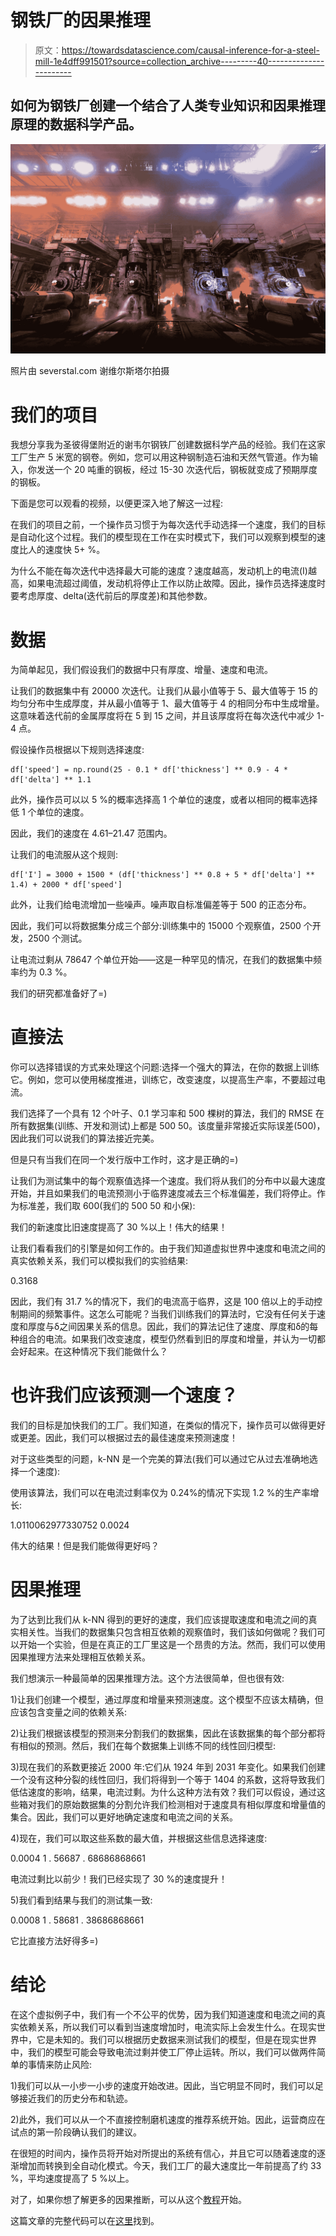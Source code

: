 # 钢铁厂的因果推理

> 原文：<https://towardsdatascience.com/causal-inference-for-a-steel-mill-1e4dff991501?source=collection_archive---------40----------------------->

## 如何为钢铁厂创建一个结合了人类专业知识和因果推理原理的数据科学产品。

![](img/b09be85a90ac6616565e0cce903e0f94.png)

照片由 severstal.com 谢维尔斯塔尔拍摄

# 我们的项目

我想分享我为圣彼得堡附近的谢韦尔钢铁厂创建数据科学产品的经验。我们在这家工厂生产 5 米宽的钢卷。例如，您可以用这种钢制造石油和天然气管道。作为输入，你发送一个 20 吨重的钢板，经过 15-30 次迭代后，钢板就变成了预期厚度的钢板。

下面是您可以观看的视频，以便更深入地了解这一过程:

在我们的项目之前，一个操作员习惯于为每次迭代手动选择一个速度，我们的目标是自动化这个过程。我们的模型现在工作在实时模式下，我们可以观察到模型的速度比人的速度快 5+ %。

为什么不能在每次迭代中选择最大可能的速度？速度越高，发动机上的电流(I)越高，如果电流超过阈值，发动机将停止工作以防止故障。因此，操作员选择速度时要考虑厚度、delta(迭代前后的厚度差)和其他参数。

# 数据

为简单起见，我们假设我们的数据中只有厚度、增量、速度和电流。

让我们的数据集中有 20000 次迭代。让我们从最小值等于 5、最大值等于 15 的均匀分布中生成厚度，并从最小值等于 1、最大值等于 4 的相同分布中生成增量。这意味着迭代前的金属厚度将在 5 到 15 之间，并且该厚度将在每次迭代中减少 1-4 点。

假设操作员根据以下规则选择速度:

```
df['speed'] = np.round(25 - 0.1 * df['thickness'] ** 0.9 - 4 * df['delta'] ** 1.1
```

此外，操作员可以以 5 %的概率选择高 1 个单位的速度，或者以相同的概率选择低 1 个单位的速度。

因此，我们的速度在 4.61–21.47 范围内。

让我们的电流服从这个规则:

```
df['I'] = 3000 + 1500 * (df['thickness'] ** 0.8 + 5 * df['delta'] ** 1.4) + 2000 * df['speed']
```

此外，让我们给电流增加一些噪声。噪声取自标准偏差等于 500 的正态分布。

因此，我们可以将数据集分成三个部分:训练集中的 15000 个观察值，2500 个开发，2500 个测试。

让电流过剩从 78647 个单位开始——这是一种罕见的情况，在我们的数据集中频率约为 0.3 %。

我们的研究都准备好了=)

# 直接法

你可以选择错误的方式来处理这个问题:选择一个强大的算法，在你的数据上训练它。例如，您可以使用梯度推进，训练它，改变速度，以提高生产率，不要超过电流。

我们选择了一个具有 12 个叶子、0.1 学习率和 500 棵树的算法，我们的 RMSE 在所有数据集(训练、开发和测试)上都是 500 50。该度量非常接近实际误差(500)，因此我们可以说我们的算法接近完美。

但是只有当我们在同一个发行版中工作时，这才是正确的=)

让我们为测试集中的每个观察值选择一个速度。我们将从我们的分布中以最大速度开始，并且如果我们的电流预测小于临界速度减去三个标准偏差，我们将停止。作为标准差，我们取 600(我们的 500 50 和小保):

我们的新速度比旧速度提高了 30 %以上！伟大的结果！

让我们看看我们的引擎是如何工作的。由于我们知道虚拟世界中速度和电流之间的真实依赖关系，我们可以模拟我们的实验结果:

0.3168

因此，我们有 31.7 %的情况下，我们的电流高于临界，这是 100 倍以上的手动控制期间的频繁事件。这怎么可能呢？当我们训练我们的算法时，它没有任何关于速度和厚度与δ之间因果关系的信息。因此，我们的算法记住了速度、厚度和δ的每种组合的电流。如果我们改变速度，模型仍然看到旧的厚度和增量，并认为一切都会好起来。在这种情况下我们能做什么？

# 也许我们应该预测一个速度？

我们的目标是加快我们的工厂。我们知道，在类似的情况下，操作员可以做得更好或更差。因此，我们可以根据过去的最佳速度来预测速度！

对于这些类型的问题，k-NN 是一个完美的算法(我们可以通过它从过去准确地选择一个速度):

使用该算法，我们可以在电流过剩率仅为 0.24%的情况下实现 1.2 %的生产率增长:

1.0110062977330752
0.0024

伟大的结果！但是我们能做得更好吗？

# 因果推理

为了达到比我们从 k-NN 得到的更好的速度，我们应该提取速度和电流之间的真实相关性。当我们的数据集只包含相互依赖的观察值时，我们该如何做呢？我们可以开始一个实验，但是在真正的工厂里这是一个昂贵的方法。然而，我们可以使用因果推理方法来处理相互依赖关系。

我们想演示一种最简单的因果推理方法。这个方法很简单，但也很有效:

1)让我们创建一个模型，通过厚度和增量来预测速度。这个模型不应该太精确，但应该包含变量之间的依赖关系:

2)让我们根据该模型的预测来分割我们的数据集，因此在该数据集的每个部分都将有相似的预测。然后，我们在每个数据集上训练不同的线性回归模型:

3)现在我们的系数更接近 2000 年:它们从 1924 年到 2031 年变化。如果我们创建一个没有这种分裂的线性回归，我们将得到一个等于 1404 的系数，这将导致我们低估速度的影响，结果，电流过剩。为什么这种方法有效？我们可以假设，通过这些箱对我们的原始数据集的分割允许我们检测相对于速度具有相似厚度和增量值的集合。因此，我们可以更好地确定速度和电流之间的关系。

4)现在，我们可以取这些系数的最大值，并根据这些信息选择速度:

0.0004
1 . 56687 . 68686868661

电流过剩比以前少！我们已经实现了 30 %的速度提升！

5)我们看到结果与我们的测试集一致:

0.0008
1 . 58681 . 38686868661

它比直接方法好得多=)

# 结论

在这个虚拟例子中，我们有一个不公平的优势，因为我们知道速度和电流之间的真实依赖关系，所以我们可以看到当速度增加时，电流实际上会发生什么。在现实世界中，它是未知的。我们可以根据历史数据来测试我们的模型，但是在现实世界中，我们的模型可能会导致电流过剩并使工厂停止运转。所以，我们可以做两件简单的事情来防止风险:

1)我们可以从一小步一小步的速度开始改进。因此，当它明显不同时，我们可以足够接近我们的历史分布和轨迹。

2)此外，我们可以从一个不直接控制磨机速度的推荐系统开始。因此，运营商应在试点的第一阶段确认我们的建议。

在很短的时间内，操作员将开始对所提出的系统有信心，并且它可以随着速度的逐渐增加而转换到全自动化模式。今天，我们工厂的最大速度比一年前提高了约 33 %，平均速度提高了 5 %以上。

对了，如果你想了解更多的因果推断，可以从这个[教程](https://causalinference.gitlab.io/kdd-tutorial/)开始。

这篇文章的完整代码可以在[这里](https://www.kaggle.com/bvoskresenskii/causal-inference-for-a-steel-mill)找到。